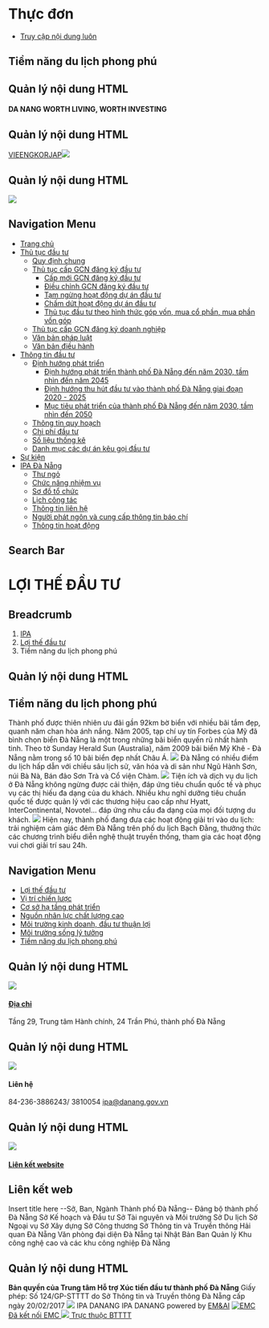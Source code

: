 # Thực đơn
  * [Truy cập nội dung luôn](https://investdanang.gov.vn/web/guest/tiem-nang-du-lich-phong-phu#main-content)


## Tiềm năng du lịch phong phú
## Quản lý nội dung HTML
#### DA NANG WORTH LIVING, WORTH INVESTING
## Quản lý nội dung HTML
[VIE](https://investdanang.gov.vn/vi/web/guest)[ENG](https://investdanang.gov.vn/en/web/english)[KOR](https://investdanang.gov.vn/en/web/korean/home)[JAP](https://investdanang.gov.vn/en/web/japanese/homejp)[![](https://investdanang.gov.vn/documents/20121/38106/login.png/dd2e228a-909e-aea6-e308-bda7c3869c80?t=1651800288932)](https://investdanang.gov.vn/c/portal/login)
## Quản lý nội dung HTML
[![](https://investdanang.gov.vn/documents/20121/38106/logotext.png/4238ddca-7d17-0d28-338d-bb2defd1d3cb?t=1650871546496)](https://investdanang.gov.vn/web/guest/trang-chu)
## Navigation Menu
  * [ Trang chủ  ](https://investdanang.gov.vn/web/guest/trang-chu)
  * [ Thủ tục đầu tư  ](https://investdanang.gov.vn/web/guest/thu-tuc-dau-tu)
    * [Quy định chung](https://investdanang.gov.vn/web/guest/quy-dinh-chung)
    * [Thủ tục cấp GCN đăng ký đầu tư](https://investdanang.gov.vn/web/guest/thu-tuc-cap-gcn-dang-ky-dau-tu)
      * [Cấp mới GCN đăng ký đầu tư](https://investdanang.gov.vn/web/guest/cap-moi-gcn-dang-ky-dau-tu)
      * [Điều chỉnh GCN đăng ký đầu tư](https://investdanang.gov.vn/web/guest/dieu-chinh-gcn-dang-ky-dau-tu)
      * [Tạm ngừng hoạt động dự án đầu tư](https://investdanang.gov.vn/web/guest/tam-ngung-hoat-dong-du-an-dau-tu)
      * [Chấm dứt hoạt động dự án đầu tư](https://investdanang.gov.vn/web/guest/cham-dut-hoat-dong-du-an-dau-tu)
      * [Thủ tục đầu tư theo hình thức góp vốn, mua cổ phần, mua phần vốn góp](https://investdanang.gov.vn/web/guest/thu-tuc-dau-tu-theo-hinh-thuc-hop-von-mua-co-phan-mua-phan-gop-von)
    * [Thủ tục cấp GCN đăng ký doanh nghiệp](https://investdanang.gov.vn/web/guest/thu-tuc-cap-gcn-dang-ky-doanh-nghiep)
    * [Văn bản pháp luật](https://investdanang.gov.vn/web/guest/van-ban-phap-luat-2023)
    * [Văn bản điều hành](https://investdanang.gov.vn/web/guest/van-ban-dieu-hanh)
  * [ Thông tin đầu tư  ](https://investdanang.gov.vn/web/guest/thong-tin-dau-tu)
    * [Định hướng phát triển](https://investdanang.gov.vn/web/guest/dinh-huong-phat-trien)
      * [Định hướng phát triển thành phố Đà Nẵng đến năm 2030, tầm nhìn đến năm 2045](https://investdanang.gov.vn/web/guest/dinh-huong-nam-2030-2045)
      * [Định hướng thu hút đầu tư vào thành phố Đà Nẵng giai đoạn 2020 - 2025](https://investdanang.gov.vn/web/guest/dinh-huong-thu-hut-nam-2020-2025)
      * [Mục tiêu phát triển của thành phố Đà Nẵng đến năm 2030, tầm nhìn đến 2050](https://investdanang.gov.vn/web/guest/muc-tieu-phat-trien-tp-2030-2050)
    * [Thông tin quy hoạch](https://investdanang.gov.vn/web/guest/thong-tin-quy-hoach)
    * [Chi phí đầu tư](https://investdanang.gov.vn/web/guest/chi-ph%C3%AD-%C4%91%E1%BA%A7u-t%C6%B0)
    * [Số liệu thống kê](https://investdanang.gov.vn/web/guest/so-lieu-thong-ke)
    * [Danh mục các dự án kêu gọi đầu tư](https://investdanang.gov.vn/web/guest/danh-muc-cac-du-an-keu-goi-dau-tu)
  * [ Sự kiện  ](https://investdanang.gov.vn/web/guest/su-kien)
  * [ IPA Đà Nẵng  ](https://investdanang.gov.vn/web/guest/ipa-da-nang)
    * [Thư ngỏ](https://investdanang.gov.vn/web/guest/thu-ngo)
    * [Chức năng nhiệm vụ](https://investdanang.gov.vn/web/guest/chuc-nang-nhiem-vu)
    * [Sơ đồ tổ chức](https://investdanang.gov.vn/web/guest/so-do-to-chuc)
    * [Lịch công tác](https://investdanang.gov.vn/web/guest/lich-cong-tac)
    * [Thông tin liên hệ](https://investdanang.gov.vn/web/guest/thong-tin-lien-he)
    * [Người phát ngôn và cung cấp thông tin báo chí](https://investdanang.gov.vn/web/guest/nguoi-phat-ngon-bao-chi)
    * [Thông tin hoạt động](https://investdanang.gov.vn/vi/web/guest/chi-tiet-tin-tuc?danhmuc=861401)


## Search Bar
# LỢI THẾ ĐẦU TƯ
## Breadcrumb
  1. [ IPA ](https://investdanang.gov.vn/web/guest "IPA")
  2. [ Lợi thế đầu tư ](https://investdanang.gov.vn/web/guest/loi-the-dau-tu "Lợi thế đầu tư")
  3. Tiềm năng du lịch phong phú


## Quản lý nội dung HTML
## **Tiềm năng du lịch phong phú**
Thành phố được thiên nhiên ưu đãi gần 92km bờ biển với nhiều bãi tắm đẹp, quanh năm chan hòa ánh nắng. Năm 2005, tạp chí uy tín Forbes của Mỹ đã bình chọn biển Đà Nẵng là một trong những bãi biển quyến rũ nhất hành tinh. Theo tờ Sunday Herald Sun (Australia), năm 2009 bãi biển Mỹ Khê - Đà Nẵng nằm trong số 10 bãi biển đẹp nhất Châu Á.
![](https://investdanang.gov.vn/documents/20121/0/Rich+Tourism+Potential+1.jpg/5b8a7f9c-185a-0b65-a6ea-740c20e0fb9e?t=1652068283071)
Đà Nẵng có nhiều điểm du lịch hấp dẫn với chiều sâu lịch sử, văn hóa và di sản như Ngũ Hành Sơn, núi Bà Nà, Bán đảo Sơn Trà và Cổ viện Chàm.
![](https://investdanang.gov.vn/documents/20121/0/Rich+Tourism+Potential+2.jpg/3464b449-6ffb-0feb-80e1-42ea60fdce11?t=1652068302996)
Tiện ích và dịch vụ du lịch ở Đà Nẵng không ngừng được cải thiện, đáp ứng tiêu chuẩn quốc tế và phục vụ các thị hiếu đa dạng của du khách. Nhiều khu nghỉ dưỡng tiêu chuẩn quốc tế được quản lý với các thương hiệu cao cấp như Hyatt, InterContinental, Novotel… đáp ứng nhu cầu đa dạng của mọi đối tượng du khách.
![](https://investdanang.gov.vn/documents/20121/0/Rich+Tourism+Potential+3.jpg/b35b0c4a-a91c-f6b1-dd2f-d88a4cc77eb0?t=1652068321423)
Hiện nay, thành phố đang đưa các hoạt động giải trí vào du lịch: trải nghiệm cảm giác đêm Đà Nẵng trên phố du lịch Bạch Đằng, thưởng thức các chương trình biểu diễn nghệ thuật truyền thống, tham gia các hoạt động vui chơi giải trí sau 24h.
## Navigation Menu
  * [ Lợi thế đầu tư  ](https://investdanang.gov.vn/web/guest/loi-the-dau-tu)
  * [ Vị trí chiến lược  ](https://investdanang.gov.vn/web/guest/vi-tri-chien-luoc)
  * [ Cơ sở hạ tầng phát triển  ](https://investdanang.gov.vn/web/guest/co-so-phat-trien-ha-tang)
  * [ Nguồn nhân lực chất lượng cao  ](https://investdanang.gov.vn/web/guest/nguon-nhan-luc-chat-luong-cao)
  * [ Môi trường kinh doanh, đầu tư thuận lợi  ](https://investdanang.gov.vn/web/guest/moi-truong-kinh-doanh-dau-tu-thuan-loi)
  * [ Môi trường sống lý tưởng  ](https://investdanang.gov.vn/web/guest/moi-truong-song-ly-tuong)
  * [ Tiềm năng du lịch phong phú  ](https://investdanang.gov.vn/web/guest/tiem-nang-du-lich-phong-phu)


## Quản lý nội dung HTML
[![](https://investdanang.gov.vn/documents/20121/38106/lh1-1.png/142983c1-f9aa-2d53-9ad8-6c6ff6c7fcc5?t=1651021376055)](https://investdanang.gov.vn/web/guest/dia-chi)
#### [Địa chỉ](https://investdanang.gov.vn/web/guest/dia-chi)
Tầng 29, Trung tâm Hành chính,
24 Trần Phú, thành phố Đà Nẵng
## Quản lý nội dung HTML
![](https://investdanang.gov.vn/documents/20121/38106/lh2.png/c7a98f84-5b14-15e8-e0d2-84a0e2722390?t=1650875415594)
#### Liên hệ
84-236-3886243/ 3810054
ipa@danang.gov.vn
## Quản lý nội dung HTML
[![](https://investdanang.gov.vn/documents/20121/38106/lh3.png/5b3803cb-825d-87b4-5b29-4109417c5ef0?t=1650875675471)](https://investdanang.gov.vn/web/guest/lien-ket-website)
#### [Liên kết website](https://investdanang.gov.vn/web/guest/lien-ket-website)
## Liên kết web
Insert title here
--Sở, Ban, Ngành Thành phố Đà Nẵng-- Đảng bộ thành phố Đà Nẵng Sở Kế hoạch và Đầu tư Sở Tài nguyên và Môi trường Sở Du lịch Sở Ngoại vụ Sở Xây dựng Sở Công thương Sở Thông tin và Truyền thông Hải quan Đà Nẵng Văn phòng đại diện Đà Nẵng tại Nhật Bản Ban Quản lý Khu công nghệ cao và các khu công nghiệp Đà Nẵng
## Quản lý nội dung HTML
**Bản quyền của Trung tâm Hỗ trợ Xúc tiến đầu tư thành phố Đà Nẵng**
Giấy phép: Số 124/GP-STTTT do Sở Thông tin và Truyền thông Đà Nẵng cấp ngày 20/02/2017
[](javascript:void\(0\))
![](https://vagent.ai/assets/images/icon/chat.svg)
IPA DANANG
IPA DANANG
powered by [EM&AI](https://emandai.net/)
[ ![EMC](https://investdanang.gov.vn/web/guest/tiem-nang-du-lich-phong-phu) Đã kết nối EMC ](javascript:void\(0\) "TRUNG TÂM GIÁM SÁT QUỐC GIA VỀ CHÍNH PHỦ SỐ") [ ![](https://investdanang.gov.vn/web/guest/tiem-nang-du-lich-phong-phu) Trực thuộc BTTTT ](https://mic.gov.vn/ "BỘ THÔNG TIN VÀ TRUYỀN THÔNG")
